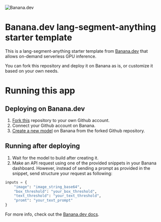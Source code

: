 ![](https://www.banana.dev/lib_zOkYpJoyYVcAamDf/x2p804nk9qvjb1vg.svg?w=340 "Banana.dev")

# Banana.dev lang-segment-anything starter template

This is a lang-segment-anything starter template from [Banana.dev](https://www.banana.dev) that allows on-demand serverless GPU inference.

You can fork this repository and deploy it on Banana as is, or customize it based on your own needs.

# Running this app

## Deploying on Banana.dev

1. [Fork this](https://github.com/bananaml/demo-lang-segment-anything/fork) repository to your own Github account.
2. Connect your Github account on Banana.
3. [Create a new model](https://app.banana.dev/deploy) on Banana from the forked Github repository.

## Running after deploying

1. Wait for the model to build after creating it.
2. Make an API request using one of the provided snippets in your Banana dashboard. However, instead of sending a prompt as provided in the snippet, send structure your request as following:

```python
inputs = {
    "image": "image_string_base64",
    "box_threshold": "your_box_threshold",
    "text_threshold": "your_text_threshold",
    "promt": "your_text_prompt"
}
```

For more info, check out the [Banana.dev docs](https://docs.banana.dev/banana-docs/).

